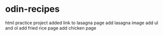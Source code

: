 # odin-recipes
html practice project
added link to lasagna page
add lasagna image 
add ul and ol
add fried rice page
add chicken page